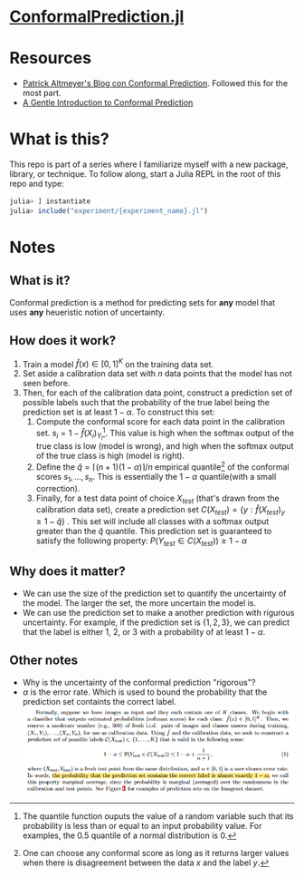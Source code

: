 
# [ConformalPrediction.jl](https://github.com/JuliaTrustworthyAI/ConformalPrediction.jl/tree/67712e870dc3a438bf0846d376fa48480612f042)

# Resources

- [Patrick Altmeyer's Blog con Conformal Prediction](https://www.paltmeyer.com/blog/posts/conformal-prediction/). Followed this for the most part. 
- [A Gentle Introduction to Conformal Prediction](https://arxiv.org/abs/2107.07511)

# What is this? 
This repo is part of a series where I familiarize myself with a new package, library, or technique. 
To follow along, start a Julia REPL in the root of this repo and type:
```julia
julia> ] instantiate
julia> include("experiment/{experiment_name}.jl")
```

# Notes
 
## What is it? 
Conformal prediction is a method for predicting sets for **any** model that uses **any** heueristic notion of uncertainty. 
## How does it work? 
1. Train a model $\hat{f}(x) \in [0,1]^K$ on the training data set.
2. Set aside a calibration data set with $n$ data points that the model has not seen before. 
3. Then, for each of the calibration data point, construct a prediction set of possible labels such that the probability of the true label being the prediction set is at least $1-\alpha$. To construct this set: 
    1. Compute the conformal score for each data point in the calibration set. $s_i = 1 - \hat{f}(X_i)_{Y_i}$[^1]. This value is high when the softmax output of the true class is low (model is wrong), and high when the softmax output of the true class is high (model is right).
    2. Define the $\hat{q} = \lceil(n+1)(1-\alpha)\rceil/n$ empirical quantile[^2] of the conformal scores $s_1, ... , s_n$. This is essentially the $1-\alpha$ quantile(with a small correction).
    3. Finally, for a test data point of choice $X_{test}$ (that's drawn from the calibration data set), create a prediction set $`C(X_{test}) = \{y: \hat{f}(X_{test})_y \geq 1 - \hat{q}\}`$ . This set will include all classes with a softmax output greater than the $\hat{q}$ quantile. This prediction set is guaranteed to satisfy the following property: $P(Y_{test} \in C(X_{test})) \geq 1 - \alpha$
## Why does it matter? 
- We can use the size of the prediction set to quantify the uncertainty of the model. The larger the set, the more uncertain the model is.
- We can use the prediction set to make a another prediction with rigurous uncertainty. For example, if the prediction set is $\{1,2,3\}$, we can predict that the label is either 1, 2, or 3 with a probability of at least $1-\alpha$.

[^1]: The quantile function ouputs the value of a random variable such that its probability is less than or equal to an input probability value. For examples, the 0.5 quantile of a normal distribution is 0.
[^2]: One can choose any conformal score as long as it returns larger values when there is disagreement between the data $x$ and the label $y$. 

## Other notes 
- Why is the uncertainty of the conformal prediction "rigorous"? 
- $\alpha$ is the error rate. Which is used to bound the probability that the prediction set containts the correct label. ![Alt text](./media/probpred.png)

  

